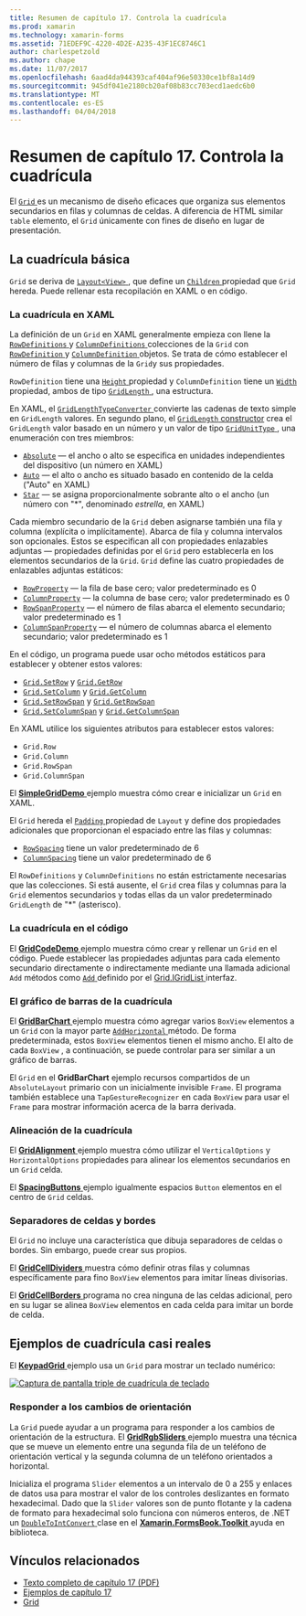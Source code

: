 ```yaml
---
title: Resumen de capítulo 17. Controla la cuadrícula
ms.prod: xamarin
ms.technology: xamarin-forms
ms.assetid: 71EDEF9C-4220-4D2E-A235-43F1EC8746C1
author: charlespetzold
ms.author: chape
ms.date: 11/07/2017
ms.openlocfilehash: 6aad4da944393caf404af96e50330ce1bf8a14d9
ms.sourcegitcommit: 945df041e2180cb20af08b83cc703ecd1aedc6b0
ms.translationtype: MT
ms.contentlocale: es-ES
ms.lasthandoff: 04/04/2018
---
```

# <a name="summary-of-chapter-17-mastering-the-grid"></a>Resumen de capítulo 17. Controla la cuadrícula

El [ `Grid` ](https://developer.xamarin.com/api/type/Xamarin.Forms.Grid/) es un mecanismo de diseño eficaces que organiza sus elementos secundarios en filas y columnas de celdas. A diferencia de HTML similar `table` elemento, el `Grid` únicamente con fines de diseño en lugar de presentación.

## <a name="the-basic-grid"></a>La cuadrícula básica

`Grid` se deriva de [ `Layout<View>` ](https://developer.xamarin.com/api/type/Xamarin.Forms.Layout%3CT%3E/), que define un [ `Children` ](https://developer.xamarin.com/api/property/Xamarin.Forms.Layout%3CT%3E.Children/) propiedad que `Grid` hereda. Puede rellenar esta recopilación en XAML o en código.

### <a name="the-grid-in-xaml"></a>La cuadrícula en XAML

La definición de un `Grid` en XAML generalmente empieza con llene la [ `RowDefinitions` ](https://developer.xamarin.com/api/property/Xamarin.Forms.Grid.RowDefinitions/) y [ `ColumnDefinitions` ](https://developer.xamarin.com/api/property/Xamarin.Forms.Grid.ColumnDefinitions/) colecciones de la `Grid` con [ `RowDefinition` ](https://developer.xamarin.com/api/type/Xamarin.Forms.RowDefinition/) y [ `ColumnDefinition` ](https://developer.xamarin.com/api/type/Xamarin.Forms.ColumnDefinition/) objetos. Se trata de cómo establecer el número de filas y columnas de la `Grid`y sus propiedades.

`RowDefinition` tiene una [ `Height` ](https://developer.xamarin.com/api/property/Xamarin.Forms.RowDefinition.Height/) propiedad y `ColumnDefinition` tiene un [ `Width` ](https://developer.xamarin.com/api/property/Xamarin.Forms.ColumnDefinition.Width/) propiedad, ambos de tipo [ `GridLength` ](https://developer.xamarin.com/api/type/Xamarin.Forms.GridLength/), una estructura.

En XAML, el [ `GridLengthTypeConverter` ](https://developer.xamarin.com/api/type/Xamarin.Forms.GridLengthTypeConverter/) convierte las cadenas de texto simple en `GridLength` valores. En segundo plano, el [ `GridLength` constructor](https://developer.xamarin.com/api/constructor/Xamarin.Forms.GridLength.GridLength/p/System.Double/Xamarin.Forms.GridUnitType/) crea el `GridLength` valor basado en un número y un valor de tipo [ `GridUnitType` ](https://developer.xamarin.com/api/type/Xamarin.Forms.GridUnitType/), una enumeración con tres miembros:

- [`Absolute`](https://developer.xamarin.com/api/field/Xamarin.Forms.GridUnitType.Absolute/) &mdash; el ancho o alto se especifica en unidades independientes del dispositivo (un número en XAML)
- [`Auto`](https://developer.xamarin.com/api/field/Xamarin.Forms.GridUnitType.Auto/) &mdash; el alto o ancho es situado basado en contenido de la celda ("Auto" en XAML)
- [`Star`](https://developer.xamarin.com/api/field/Xamarin.Forms.GridUnitType.Star/) &mdash; se asigna proporcionalmente sobrante alto o el ancho (un número con "\*", denominado *estrella*, en XAML)

Cada miembro secundario de la `Grid` deben asignarse también una fila y columna (explícita o implícitamente). Abarca de fila y columna intervalos son opcionales. Estos se especifican all con propiedades enlazables adjuntas &mdash; propiedades definidas por el `Grid` pero establecerla en los elementos secundarios de la `Grid`. `Grid` define las cuatro propiedades de enlazables adjuntas estáticos:

- [`RowProperty`](https://developer.xamarin.com/api/field/Xamarin.Forms.Grid.RowProperty/) &mdash; la fila de base cero; valor predeterminado es 0
- [`ColumnProperty`](https://developer.xamarin.com/api/field/Xamarin.Forms.Grid.ColumnProperty/) &mdash; la columna de base cero; valor predeterminado es 0
- [`RowSpanProperty`](https://developer.xamarin.com/api/field/Xamarin.Forms.Grid.RowSpanProperty/) &mdash; el número de filas abarca el elemento secundario; valor predeterminado es 1
- [`ColumnSpanProperty`](https://developer.xamarin.com/api/field/Xamarin.Forms.Grid.ColumnSpanProperty/) &mdash; el número de columnas abarca el elemento secundario; valor predeterminado es 1

En el código, un programa puede usar ocho métodos estáticos para establecer y obtener estos valores:

- [`Grid.SetRow`](https://developer.xamarin.com/api/member/Xamarin.Forms.Grid.SetRow/p/Xamarin.Forms.BindableObject/System.Int32/) y [`Grid.GetRow`](https://developer.xamarin.com/api/member/Xamarin.Forms.Grid.GetRow/p/Xamarin.Forms.BindableObject/)
- [`Grid.SetColumn`](https://developer.xamarin.com/api/member/Xamarin.Forms.Grid.SetColumn/p/Xamarin.Forms.BindableObject/System.Int32/) y [`Grid.GetColumn`](https://developer.xamarin.com/api/member/Xamarin.Forms.Grid.GetColumn/p/Xamarin.Forms.BindableObject/)
- [`Grid.SetRowSpan`](https://developer.xamarin.com/api/member/Xamarin.Forms.Grid.SetRowSpan/p/Xamarin.Forms.BindableObject/System.Int32/) y [`Grid.GetRowSpan`](https://developer.xamarin.com/api/member/Xamarin.Forms.Grid.GetRowSpan/p/Xamarin.Forms.BindableObject/)
- [`Grid.SetColumnSpan`](https://developer.xamarin.com/api/member/Xamarin.Forms.Grid.SetColumnSpan/p/Xamarin.Forms.BindableObject/System.Int32/) y [`Grid.GetColumnSpan`](https://developer.xamarin.com/api/member/Xamarin.Forms.Grid.GetColumnSpan/p/Xamarin.Forms.BindableObject/)

En XAML utilice los siguientes atributos para establecer estos valores:

- `Grid.Row`
- `Grid.Column`
- `Grid.RowSpan`
- `Grid.ColumnSpan`

El [ **SimpleGridDemo** ](https://github.com/xamarin/xamarin-forms-book-samples/tree/master/Chapter17/SimpleGridDemo) ejemplo muestra cómo crear e inicializar un `Grid` en XAML.

El `Grid` hereda el [ `Padding` ](https://developer.xamarin.com/api/property/Xamarin.Forms.Layout.Padding/) propiedad de `Layout` y define dos propiedades adicionales que proporcionan el espaciado entre las filas y columnas:

- [`RowSpacing`](https://developer.xamarin.com/api/property/Xamarin.Forms.Grid.RowSpacing/) tiene un valor predeterminado de 6
- [`ColumnSpacing`](https://developer.xamarin.com/api/property/Xamarin.Forms.Grid.ColumnSpacing/) tiene un valor predeterminado de 6

El `RowDefinitions` y `ColumnDefinitions` no están estrictamente necesarias que las colecciones. Si está ausente, el `Grid` crea filas y columnas para la `Grid` elementos secundarios y todas ellas da un valor predeterminado `GridLength` de "\*" (asterisco).

### <a name="the-grid-in-code"></a>La cuadrícula en el código

El [ **GridCodeDemo** ](https://github.com/xamarin/xamarin-forms-book-samples/tree/master/Chapter17/GridCodeDemo) ejemplo muestra cómo crear y rellenar un `Grid` en el código. Puede establecer las propiedades adjuntas para cada elemento secundario directamente o indirectamente mediante una llamada adicional `Add` métodos como [ `Add` ](https://developer.xamarin.com/api/member/Xamarin.Forms.Grid+IGridList%3CT%3E.Add/p/Xamarin.Forms.View/System.Int32/System.Int32/System.Int32/System.Int32/) definido por el [Grid.IGridList<T> ](https://developer.xamarin.com/api/type/Xamarin.Forms.Grid+IGridList%3CT%3E/) interfaz.

### <a name="the-grid-bar-chart"></a>El gráfico de barras de la cuadrícula

El [ **GridBarChart** ](https://github.com/xamarin/xamarin-forms-book-samples/tree/master/Chapter17/GridBarChart) ejemplo muestra cómo agregar varios `BoxView` elementos a un `Grid` con la mayor parte [ `AddHorizontal` ](https://developer.xamarin.com/api/member/Xamarin.Forms.Grid+IGridList%3CT%3E.AddHorizontal/p/System.Collections.Generic.IEnumerable%7BXamarin.Forms.View%7D/) método. De forma predeterminada, estos `BoxView` elementos tienen el mismo ancho. El alto de cada `BoxView` , a continuación, se puede controlar para ser similar a un gráfico de barras.

El `Grid` en el **GridBarChart** ejemplo recursos compartidos de un `AbsoluteLayout` primario con un inicialmente invisible `Frame`. El programa también establece una `TapGestureRecognizer` en cada `BoxView` para usar el `Frame` para mostrar información acerca de la barra derivada.

### <a name="alignment-in-the-grid"></a>Alineación de la cuadrícula

El [ **GridAlignment** ](https://github.com/xamarin/xamarin-forms-book-samples/tree/master/Chapter17/GridAlignment) ejemplo muestra cómo utilizar el `VerticalOptions` y `HorizontalOptions` propiedades para alinear los elementos secundarios en un `Grid` celda.

El [ **SpacingButtons** ](https://github.com/xamarin/xamarin-forms-book-samples/tree/master/Chapter17/SpacingButtons) ejemplo igualmente espacios `Button` elementos en el centro de `Grid` celdas.

### <a name="cell-dividers-and-borders"></a>Separadores de celdas y bordes

El `Grid` no incluye una característica que dibuja separadores de celdas o bordes. Sin embargo, puede crear sus propios.

El [ **GridCellDividers** ](https://github.com/xamarin/xamarin-forms-book-samples/tree/master/Chapter17/GridCellDividers) muestra cómo definir otras filas y columnas específicamente para fino `BoxView` elementos para imitar líneas divisorias.

El [ **GridCellBorders** ](https://github.com/xamarin/xamarin-forms-book-samples/tree/master/Chapter17/GridCellBorders) programa no crea ninguna de las celdas adicional, pero en su lugar se alinea `BoxView` elementos en cada celda para imitar un borde de celda.

## <a name="almost-real-life-grid-examples"></a>Ejemplos de cuadrícula casi reales

El [ **KeypadGrid** ](https://github.com/xamarin/xamarin-forms-book-samples/tree/master/Chapter17/KeypadGrid) ejemplo usa un `Grid` para mostrar un teclado numérico:

[![Captura de pantalla triple de cuadrícula de teclado](images/ch17fg12-small.png "teclado cuadrícula")](images/ch17fg12-large.png#lightbox "cuadrícula de teclado")

### <a name="responding-to-orientation-changes"></a>Responder a los cambios de orientación

La `Grid` puede ayudar a un programa para responder a los cambios de orientación de la estructura. El [ **GridRgbSliders** ](https://github.com/xamarin/xamarin-forms-book-samples/tree/master/Chapter17/GridRgbSliders) ejemplo muestra una técnica que se mueve un elemento entre una segunda fila de un teléfono de orientación vertical y la segunda columna de un teléfono orientados a horizontal.

Inicializa el programa `Slider` elementos a un intervalo de 0 a 255 y enlaces de datos usa para mostrar el valor de los controles deslizantes en formato hexadecimal. Dado que la `Slider` valores son de punto flotante y la cadena de formato para hexadecimal solo funciona con números enteros, de .NET un [ `DoubleToIntConvert` ](https://github.com/xamarin/xamarin-forms-book-samples/blob/master/Libraries/Xamarin.FormsBook.Toolkit/Xamarin.FormsBook.Toolkit/DoubleToIntConverter.cs) clase en el [ **Xamarin.FormsBook.Toolkit** ](https://github.com/xamarin/xamarin-forms-book-samples/tree/master/Libraries/Xamarin.FormsBook.Toolkit) ayuda en biblioteca.



## <a name="related-links"></a>Vínculos relacionados

- [Texto completo de capítulo 17 (PDF)](https://download.xamarin.com/developer/xamarin-forms-book/XamarinFormsBook-Ch17-Apr2016.pdf)
- [Ejemplos de capítulo 17](https://github.com/xamarin/xamarin-forms-book-samples/tree/master/Chapter17)
- [Grid](~/xamarin-forms/user-interface/layouts/grid.md)
